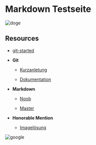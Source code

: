 # **Markdown Testseite** #

![doge](https://user-images.githubusercontent.com/60201852/76613337-39b7ea00-651e-11ea-874b-8f907ad05854.png/300/300)

## **Resources** ##

* [git-started](https://github.com/taitruong/git-started)

* **Git**

  * [Kurzanletung](https://rogerdudler.github.io/git-guide/index.de.html)

  * [Dokumentation](https://www.notion.so/Introduction-to-Git-ac396a0697704709a12b6a0e545db049)

* **Markdown**

   * [Noob](https://github.com/prof3ssorSt3v3/Learning-Github#new-heading-from-a-collaborator)

   * [Master](https://guides.github.com/features/mastering-markdown/)

* **Honorable Mention**
 
  * [Imagelösung](https://gist.github.com/vinkla/dca76249ba6b73c5dd66a4e986df4c8d)


![google](https://user-images.githubusercontent.com/60201852/76613273-1d1bb200-651e-11ea-8a3c-15059cd3a570.jpg/300/300)







